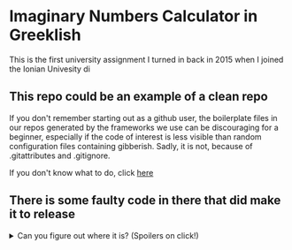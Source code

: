 # Imaginary Numbers Calculator in Greeklish
 This is the first university assignment I turned in back in 2015 when I joined the Ionian Univesity di

## This repo could be an example of a clean repo
 If you don't remember starting out as a github user, the boilerplate files in our repos generated by the frameworks we use can be 
 discouraging for a beginner, especially if the code of interest is less visible than random configuration files containing gibberish.
 Sadly, it is not, because of .gitattributes and .gitignore.  
 
 If you don't know what to do, click [here](https://github.com/devpersi/ImaginaryNumsCalculator/blob/main/calculator.c)
 
## There is some faulty code in there that did make it to release
<details>
	<summary>Can you figure out where it is? (Spoilers on click!)</summary>   
	
	
	/* LATHOS  
	if(secondreal!=0 && secondim!=0)
	*/

	/* Swsto */
	if(secondreal!=0 || secondim!=0)
	
	/* LATHOS
	scanf("%c",&keftes);
	if(keftes!='N' && keftes!='Y' && keftes!='n' && keftes!='y'){
		do{
			scanf("%c",&keftes);
		}while(keftes!='N' && keftes!='Y' && keftes!='n' && keftes!='y');
	}
	*/

	/* Swsto */
	scanf("%c",&keftes);
	while(keftes!='N' && keftes!='Y' && keftes!='n' && keftes!='y'){
		scanf("%c",&keftes);
</details>
 
